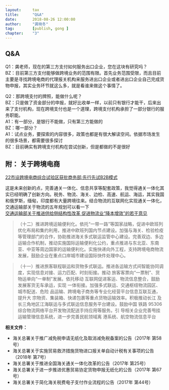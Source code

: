 ```yaml
---  
layout:     tax   
title:      "Q&A"  
date:       2018-08-26 12:00:00  
author:     "龚晓冬"  
tag:		[publish, gong ] 
chapter:	"3"
--- 
```



## Q&A  

Q1：龚老师，现在的第三方支付如何服务出口企业，您在这块有研究吗？   
BZ：目前第三方支付能够做跨境业务的范围有限。首先业务范围受限，而且目前主要是寻找跨境电商的代理报关机构来服务进出口企业或者进出口企业自己完成货物申报，其实业务环节就这么多，就是看谁来做这个事情了。

Q2：那跨境支付的牌照，能做什么呢？   
BZ：只是做了资金部分的申报，就好比收单一样，以前只有银行才能干，后来出来了支付机构，现在跨境支付也是一个道理，跨境支付机构承担了一部分银行的服务职能。   
A1：有一部分，是银行不能做，只有第三方能做的   
BZ：哪一部分？   
A1：试点业务，要探索的内容很多，政策也都是有很大解读空间。依据市场发生的很多场景，都需要很多探讨   
BZ：目前确实有跨境支付机构在尝试创新，但是都做的不是很好   

## 附： 关于跨境电商

 [22市设跨境电商综合试验区获批商务部:先行先试B2B模式](https://c.m.163.com/news/a/DOHOKJ1M002398HK.html?spsw=1&spssid=24e8f39c7ce2b4c2806c06cfa8e92644&spss=newsapp&from=groupmessage) 

这是未来创新的点，完善通关一体化、信息共享等配套政策，我觉得通关一体化其实已经明确了创新方向。税务、物流、海关、边检、高速、航运、海运，其实我国和俄罗斯，缅甸，印度都有大量跨境往来。结合物流的互联网化实现通关一体化，交通运输部关于物流的五年规划可以看一下   
[交通运输部关于推进供给侧结构性改革 促进物流业“降本增效”的若干意见](http://zizhan.mot.gov.cn/zfxxgk/bnssj/zhghs/201608/t20160815_2076102.html)   

 > （十二）推进跨境运输便利化。依托“一带一路”等国家战略，促进中欧班列优化布局和集约利用，推进中欧班列国内节点建设。加强与海关、检验检疫等管理部门的合作，协助推进海关多式联运监管中心建设。完善双边、多边运输合作机制，推动实施国际运输便利化公约，重点推进与东北亚、东南亚、中亚等周边国家的运输便利化。实施快递向外工程，支持跨境电商物流发展，鼓励企业在重点口岸城市建设国际快件处理中心。

> （十一）推进旅客联程联运和货物多式联运。推进各运输方式间智能协同调度，实现信息对接、运力匹配、时刻衔接。推动
旅客客票向“一票制”、货物运单向“一单制”发展。依托移动
互联网促进客运、物流信息整合，鼓励发展客货无车承运，实现
一体衔接。加强多式联运、交通枢纽物流园区、城市配送、危险
品运输、跨境电子商务等专业化经营平台信息互联互通，提升大
宗物资、集装箱、快递包裹等重点货物运输效率。积极推动长江
及长三角地区江海联运与多式联运信息服务平台建设。鼓励中国
铁路 95306 综合物流网络平台开发物流配送手持应用等服务。引
导相关企业完善甩挂运输管理信息系统，进一步完善民航领域离
港系统、航空物流信息平台

**相关文件：**  

- 海关总署关于推广减免税申请无纸化及取消减免税备案的公告（2017年 第58号）
- 海关总署关于实施贸易救济措施货物进口报关单自动计税有关事项的公告（2018年 第7号）
- 海关总署关于推进全国海关通关一体化改革的公告（2017年 第25号）
- 海关总署关于进一步推进优惠贸易协定货物申报无纸化的公告（2017年 第67号）
- 海关总署关于简化海关税费电子支付作业流程的公告（2017年 第44号）







